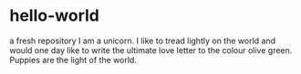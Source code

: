 # hello-world
a fresh repository 
I am a unicorn. I like to tread lightly on the world and would one day like to write the ultimate love letter to the colour olive green. Puppies are the light of the world.
